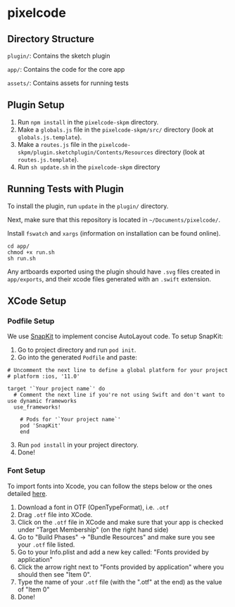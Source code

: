# pixelcode

## Directory Structure

`plugin/`: Contains the sketch plugin

`app/`: Contains the code for the core app

`assets/`: Contains assets for running tests

## Plugin Setup

1. Run `npm install` in the `pixelcode-skpm` directory. 
2. Make a `globals.js` file in the `pixelcode-skpm/src/` directory (look at `globals.js.template`).
3. Make a `routes.js` file in the `pixelcode-skpm/plugin.sketchplugin/Contents/Resources` directory (look at `routes.js.template`).
4. Run `sh update.sh` in the `pixelcode-skpm` directory 

## Running Tests with Plugin

To install the plugin, run `update` in the `plugin/` directory.

Next, make sure that this repository is located in `~/Documents/pixelcode/`.

Install `fswatch` and `xargs` (information on installation can be found online).

```
cd app/
chmod +x run.sh
sh run.sh
```

Any artboards exported using the plugin should have `.svg` files created in `app/exports`, and their xcode files generated with an `.swift` extension.

## XCode Setup

### Podfile Setup
We use [SnapKit](http://snapkit.io/) to implement concise AutoLayout code. To setup SnapKit:

1. Go to project directory and run `pod init`.
2. Go into the generated `Podfile` and paste:
```
# Uncomment the next line to define a global platform for your project
# platform :ios, '11.0'

target '`Your project name`' do
  # Comment the next line if you're not using Swift and don't want to use dynamic frameworks
  use_frameworks!

    # Pods for '`Your project name`' 
    pod 'SnapKit'
    end
```
3. Run `pod install` in your project directory.
4. Done!

### Font Setup
To import fonts into Xcode, you can follow the steps below or the ones detailed [here](https://medium.com/yay-its-erica/how-to-import-fonts-into-xcode-swift-3-f0de7e921ef8
).

1. Download a font in OTF (OpenTypeFormat), i.e. `.otf`
2. Drag `.otf` file into XCode.
3. Click on the `.otf` file in XCode and make sure that your app is checked under "Target Membership" (on the right hand side)
4. Go to "Build Phases" -> "Bundle Resources" and make sure you see your `.otf` file listed.
5. Go to your Info.plist and add a new key called: "Fonts provided by application"
6. Click the arrow right next to "Fonts provided by application" where you should then see "Item 0". 
7. Type the name of your `.otf` file (with the ".otf" at the end) as the value of "Item 0"
8. Done!


